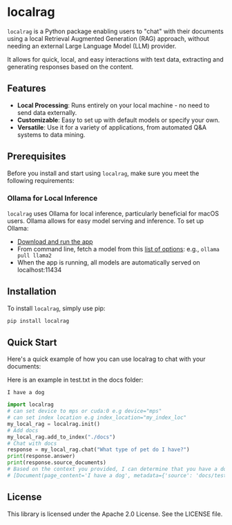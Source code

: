 # localrag

`localrag` is a Python package enabling users to "chat" with their documents using a local Retrieval Augmented Generation (RAG) approach, without needing an external Large Language Model (LLM) provider.

It allows for quick, local, and easy interactions with text data, extracting and generating responses based on the content.

## Features

- **Local Processing**: Runs entirely on your local machine - no need to send data externally.
- **Customizable**: Easy to set up with default models or specify your own.
- **Versatile**: Use it for a variety of applications, from automated Q&A systems to data mining.

## Prerequisites

Before you install and start using `localrag`, make sure you meet the following requirements:

### Ollama for Local Inference

`localrag` uses Ollama for local inference, particularly beneficial for macOS users. Ollama allows for easy model serving and inference. To set up Ollama:

* [Download and run the app](https://ollama.ai/download)
* From command line, fetch a model from this [list of options](https://github.com/jmorganca/ollama): e.g., `ollama pull llama2`
* When the app is running, all models are automatically served on localhost:11434

## Installation

To install `localrag`, simply use pip:

```bash
pip install localrag
```

## Quick Start

Here's a quick example of how you can use localrag to chat with your documents:

Here is an example in test.txt in the docs folder:

```
I have a dog
```

```python
import localrag
# can set device to mps or cuda:0 e.g device="mps"
# can set index location e.g index_location="my_index_loc"
my_local_rag = localrag.init()
# Add docs
my_local_rag.add_to_index("./docs")
# Chat with docs
response = my_local_rag.chat("What type of pet do I have?")
print(response.answer)
print(response.source_documents)
# Based on the context you provided, I can determine that you have a dog. Therefore, the type of pet you have is "dog."
# [Document(page_content='I have a dog', metadata={'source': 'docs/test.txt'})]
```

## License

This library is licensed under the Apache 2.0 License. See the LICENSE file.